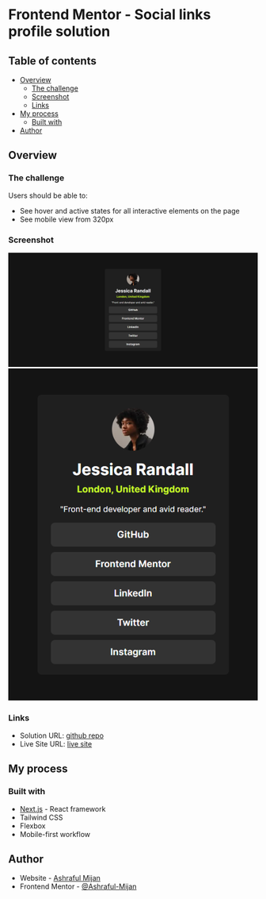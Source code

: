 # Frontend Mentor - Social links profile solution

## Table of contents

- [Overview](#overview)
  - [The challenge](#the-challenge)
  - [Screenshot](#screenshot)
  - [Links](#links)
- [My process](#my-process)
  - [Built with](#built-with)
- [Author](#author)

## Overview

### The challenge

Users should be able to:

- See hover and active states for all interactive elements on the page
- See mobile view from 320px

### Screenshot

![desctop](./assets/desctop-view.png)
![mobile](./assets/mobile-view.png)

### Links

- Solution URL: [github repo](https://github.com/Ashraful-Mijan/social-links-profile-solution)
- Live Site URL: [live site](https://social-links-profile-solution-ten.vercel.app/)

## My process

### Built with

- [Next.js](https://nextjs.org/) - React framework
- Tailwind CSS
- Flexbox
- Mobile-first workflow

## Author

- Website - [Ashraful Mijan](https://ashrafulmijan.com/)
- Frontend Mentor - [@Ashraful-Mijan](https://www.frontendmentor.io/profile/Ashraful-Mijan)
